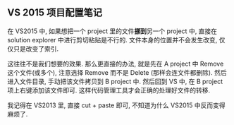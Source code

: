 ## VS 2015 项目配置笔记

在 VS2015 中, 如果想把一个 project 里的文件**挪到**另一个 project 中, 直接在 solution explorer 中进行剪切粘贴是不行的. 文件本身的位置并不会发生改变, 仅仅只是改变了索引.

这往往不是我们想要的效果. 那么更直接的办法, 就是先在 A project 中 Remove 这个文件(或多个), 注意选择 Remove 而不是 Delete (那样会连文件都删除). 然后进入文件目录, 手动把该文件拷贝到 B project 中. 然后回到 VS 中, 在 B project 项上右键添加该文件即可. 这样代码管理工具才会正确的处理好文件的转移.

我记得在 VS2013 里, 直接 cut + paste 即可, 不知道为什么 VS2015 中反而变得麻烦了.